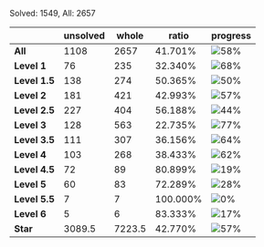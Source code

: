 Solved: 1549, All: 2657

| |unsolved|whole|ratio|progress|
|----|----|----|----|----|
|**All**| 1108 | 2657 | 41.701%| ![58%](https://progress-bar.dev/58?title=All) |
|**Level 1**| 76 | 235 | 32.340%| ![68%](https://progress-bar.dev/68?title=Level+1++)|
|**Level 1.5**| 138 | 274 | 50.365%| ![50%](https://progress-bar.dev/50?title=Level+1.5)|
|**Level 2**| 181 | 421 | 42.993%| ![57%](https://progress-bar.dev/57?title=Level+2++)|
|**Level 2.5**| 227 | 404 | 56.188%| ![44%](https://progress-bar.dev/44?title=Level+2.5)|
|**Level 3**| 128 | 563 | 22.735%| ![77%](https://progress-bar.dev/77?title=Level+3++)|
|**Level 3.5**| 111 | 307 | 36.156%| ![64%](https://progress-bar.dev/64?title=Level+3.5)|
|**Level 4**| 103 | 268 | 38.433%| ![62%](https://progress-bar.dev/62?title=Level+4++)|
|**Level 4.5**| 72 | 89 | 80.899%| ![19%](https://progress-bar.dev/19?title=Level+4.5)|
|**Level 5**| 60 | 83 | 72.289%| ![28%](https://progress-bar.dev/28?title=Level+5++)|
|**Level 5.5**| 7 | 7 | 100.000%| ![0%](https://progress-bar.dev/0?title=Level+5.5)|
|**Level 6**| 5 | 6 | 83.333%| ![17%](https://progress-bar.dev/17?title=Level+6++)|
|**Star**|3089.5 | 7223.5 |42.770%| ![57%](https://progress-bar.dev/57?title=Star) |
